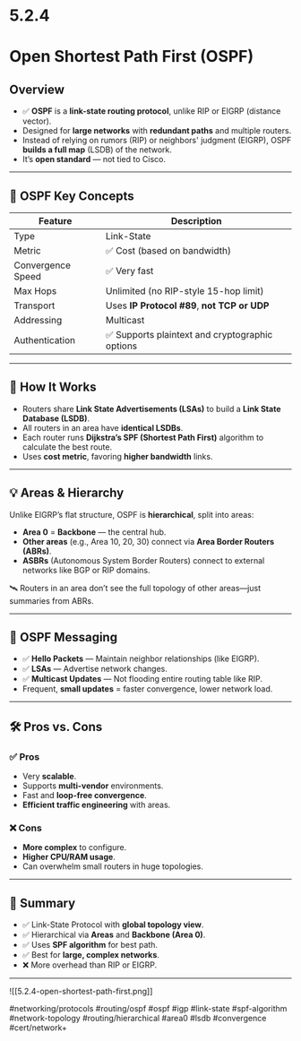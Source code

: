 # 5.2.4  
# Open Shortest Path First (OSPF)

## Overview  
- ✅ **OSPF** is a **link-state routing protocol**, unlike RIP or EIGRP (distance vector).
- Designed for **large networks** with **redundant paths** and multiple routers.
- Instead of relying on rumors (RIP) or neighbors' judgment (EIGRP), OSPF **builds a full map** (LSDB) of the network.
- It’s **open standard** — not tied to Cisco.

---

## 🧱 OSPF Key Concepts

| Feature               | Description                                                                 |
|------------------------|-----------------------------------------------------------------------------|
| Type                  | Link-State                                                                  |
| Metric                | ✅ Cost (based on bandwidth)                                                 |
| Convergence Speed     | ✅ Very fast                                                                 |
| Max Hops              | Unlimited (no RIP-style 15-hop limit)                                       |
| Transport             | Uses **IP Protocol #89**, **not TCP or UDP**                                |
| Addressing            | Multicast                                                                   |
| Authentication        | ✅ Supports plaintext and cryptographic options                              |

---

## 🧠 How It Works

- Routers share **Link State Advertisements (LSAs)** to build a **Link State Database (LSDB)**.
- All routers in an area have **identical LSDBs**.
- Each router runs **Dijkstra’s SPF (Shortest Path First)** algorithm to calculate the best route.
- Uses **cost metric**, favoring **higher bandwidth** links.

---

## 💡 Areas & Hierarchy

Unlike EIGRP’s flat structure, OSPF is **hierarchical**, split into areas:

- **Area 0** = **Backbone** — the central hub.
- **Other areas** (e.g., Area 10, 20, 30) connect via **Area Border Routers (ABRs)**.
- **ASBRs** (Autonomous System Border Routers) connect to external networks like BGP or RIP domains.

🛰️ Routers in an area don’t see the full topology of other areas—just summaries from ABRs.

---

## 🔁 OSPF Messaging

- ✅ **Hello Packets** — Maintain neighbor relationships (like EIGRP).
- ✅ **LSAs** — Advertise network changes.
- ✅ **Multicast Updates** — Not flooding entire routing table like RIP.
- Frequent, **small updates** = faster convergence, lower network load.

---

## 🛠️ Pros vs. Cons

### ✅ Pros
- Very **scalable**.
- Supports **multi-vendor** environments.
- Fast and **loop-free convergence**.
- **Efficient traffic engineering** with areas.

### ❌ Cons
- **More complex** to configure.
- **Higher CPU/RAM usage**.
- Can overwhelm small routers in huge topologies.

---

## 🧠 Summary

- ✅ Link-State Protocol with **global topology view**.
- ✅ Hierarchical via **Areas** and **Backbone (Area 0)**.
- ✅ Uses **SPF algorithm** for best path.
- ✅ Best for **large, complex networks**.
- ❌ More overhead than RIP or EIGRP.

---
![[5.2.4-open-shortest-path-first.png]]

#networking/protocols
#routing/ospf
#ospf
#igp
#link-state
#spf-algorithm
#network-topology
#routing/hierarchical
#area0
#lsdb
#convergence
#cert/network+
